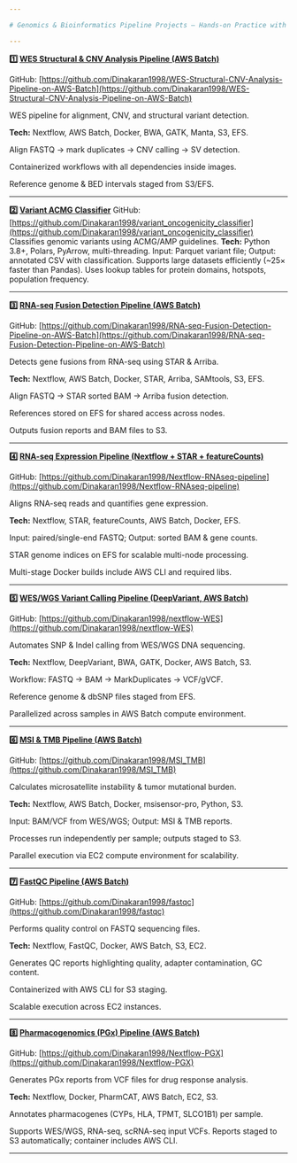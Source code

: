 ```yaml
---

# Genomics & Bioinformatics Pipeline Projects – Hands-on Practice with AWS Batch, Nextflow & Docker

---
```


**1️⃣ [WES Structural & CNV Analysis Pipeline (AWS Batch)](https://github.com/Dinakaran1998/WES-Structural-CNV-Analysis-Pipeline-on-AWS-Batch)**

GitHub: [https://github.com/Dinakaran1998/WES-Structural-CNV-Analysis-Pipeline-on-AWS-Batch](https://github.com/Dinakaran1998/WES-Structural-CNV-Analysis-Pipeline-on-AWS-Batch)

WES pipeline for alignment, CNV, and structural variant detection.

**Tech:** Nextflow, AWS Batch, Docker, BWA, GATK, Manta, S3, EFS.

Align FASTQ → mark duplicates → CNV calling → SV detection.

Containerized workflows with all dependencies inside images.

Reference genome & BED intervals staged from S3/EFS.

---

**2️⃣ [Variant ACMG Classifier](https://github.com/Dinakaran1998/variant_oncogenicity_classifier)**
GitHub: [https://github.com/Dinakaran1998/variant_oncogenicity_classifier](https://github.com/Dinakaran1998/variant_oncogenicity_classifier)
Classifies genomic variants using ACMG/AMP guidelines.
**Tech:** Python 3.8+, Polars, PyArrow, multi-threading.
Input: Parquet variant file; Output: annotated CSV with classification.
Supports large datasets efficiently (~25× faster than Pandas).
Uses lookup tables for protein domains, hotspots, population frequency.

---

**3️⃣ [RNA-seq Fusion Detection Pipeline (AWS Batch)](https://github.com/Dinakaran1998/RNA-seq-Fusion-Detection-Pipeline-on-AWS-Batch)**

GitHub: [https://github.com/Dinakaran1998/RNA-seq-Fusion-Detection-Pipeline-on-AWS-Batch](https://github.com/Dinakaran1998/RNA-seq-Fusion-Detection-Pipeline-on-AWS-Batch)

Detects gene fusions from RNA-seq using STAR & Arriba.

**Tech:** Nextflow, AWS Batch, Docker, STAR, Arriba, SAMtools, S3, EFS.

Align FASTQ → STAR sorted BAM → Arriba fusion detection.

References stored on EFS for shared access across nodes.

Outputs fusion reports and BAM files to S3.

---

**4️⃣ [RNA-seq Expression Pipeline (Nextflow + STAR + featureCounts)](https://github.com/Dinakaran1998/Nextflow-RNAseq-pipeline)**

GitHub: [https://github.com/Dinakaran1998/Nextflow-RNAseq-pipeline](https://github.com/Dinakaran1998/Nextflow-RNAseq-pipeline)

Aligns RNA-seq reads and quantifies gene expression.

**Tech:** Nextflow, STAR, featureCounts, AWS Batch, Docker, EFS.

Input: paired/single-end FASTQ; Output: sorted BAM & gene counts.

STAR genome indices on EFS for scalable multi-node processing.

Multi-stage Docker builds include AWS CLI and required libs.

---

**5️⃣ [WES/WGS Variant Calling Pipeline (DeepVariant, AWS Batch)](https://github.com/Dinakaran1998/nextflow-WES)**

GitHub: [https://github.com/Dinakaran1998/nextflow-WES](https://github.com/Dinakaran1998/nextflow-WES)

Automates SNP & Indel calling from WES/WGS DNA sequencing.

**Tech:** Nextflow, DeepVariant, BWA, GATK, Docker, AWS Batch, S3.

Workflow: FASTQ → BAM → MarkDuplicates → VCF/gVCF.

Reference genome & dbSNP files staged from EFS.

Parallelized across samples in AWS Batch compute environment.

---

**6️⃣ [MSI & TMB Pipeline (AWS Batch)](https://github.com/Dinakaran1998/MSI_TMB)**

GitHub: [https://github.com/Dinakaran1998/MSI_TMB](https://github.com/Dinakaran1998/MSI_TMB)

Calculates microsatellite instability & tumor mutational burden.

**Tech:** Nextflow, AWS Batch, Docker, msisensor-pro, Python, S3.

Input: BAM/VCF from WES/WGS; Output: MSI & TMB reports.

Processes run independently per sample; outputs staged to S3.

Parallel execution via EC2 compute environment for scalability.

---

**7️⃣ [FastQC Pipeline (AWS Batch)](https://github.com/Dinakaran1998/fastqc)**

GitHub: [https://github.com/Dinakaran1998/fastqc](https://github.com/Dinakaran1998/fastqc)

Performs quality control on FASTQ sequencing files.

**Tech:** Nextflow, FastQC, Docker, AWS Batch, S3, EC2.

Generates QC reports highlighting quality, adapter contamination, GC content.

Containerized with AWS CLI for S3 staging.

Scalable execution across EC2 instances.

---

**8️⃣ [Pharmacogenomics (PGx) Pipeline (AWS Batch)](https://github.com/Dinakaran1998/Nextflow-PGX)**

GitHub: [https://github.com/Dinakaran1998/Nextflow-PGX](https://github.com/Dinakaran1998/Nextflow-PGX)

Generates PGx reports from VCF files for drug response analysis.

**Tech:** Nextflow, Docker, PharmCAT, AWS Batch, EC2, S3.

Annotates pharmacogenes (CYPs, HLA, TPMT, SLCO1B1) per sample.

Supports WES/WGS, RNA-seq, scRNA-seq input VCFs.
Reports staged to S3 automatically; container includes AWS CLI.

---


